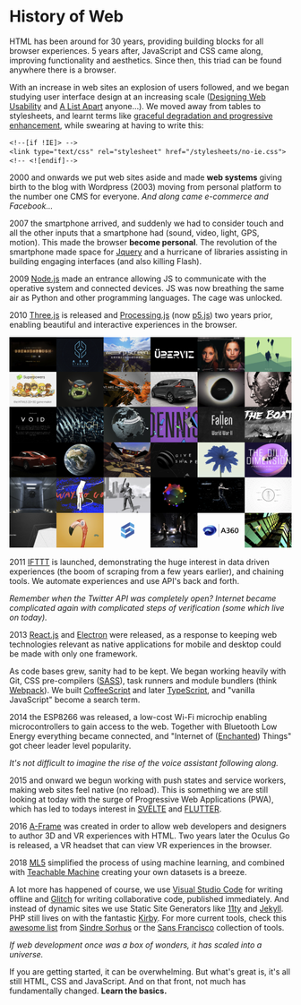 # History of Web

HTML has been around for 30 years, providing building blocks for all browser experiences. 5 years after, JavaScript and CSS came along, improving functionality and aesthetics. Since then, this triad can be found anywhere there is a browser.

With an increase in web sites an explosion of users followed, and we began studying user interface design at an increasing scale \([Designing Web Usability](https://www.nngroup.com/books/designing-web-usability/) and [A List Apart](https://alistapart.com/) anyone…\). We moved away from tables to stylesheets, and learnt terms like [graceful degradation and progressive enhancement](https://www.w3.org/wiki/Graceful_degradation_versus_progressive_enhancement), while swearing at having to write this:

```markup
<!--[if !IE]> -->
<link type="text/css" rel="stylesheet" href="/stylesheets/no-ie.css">
<!-- <![endif]-->
```

2000 and onwards we put web sites aside and made **web systems** giving birth to the blog with Wordpress \(2003\) moving from personal platform to the number one CMS for everyone. _And along came e-commerce and Facebook…_

2007 the smartphone arrived, and suddenly we had to consider touch and all the other inputs that a smartphone had \(sound, video, light, GPS, motion\). This made the browser **become personal**. The revolution of the smartphone made space for [Jquery](https://jquery.org/) and a hurricane of libraries assisting in building engaging interfaces \(and also killing Flash\).

2009 [Node.js](https://nodejs.org/) made an entrance allowing JS to communicate with the operative system and connected devices. JS was now breathing the same air as Python and other programming languages. The cage was unlocked.

2010 [Three.js](https://threejs.org/) is released and [Processing.js](http://processingjs.org/) \(now [p5.js](https://p5js.org/)\) two years prior, enabling beautiful  and interactive experiences in the browser.

![Screenshot from Threejs.org](.gitbook/assets/threejs.png)

2011 [IFTTT](https://ifttt.com/) is launched, demonstrating the huge interest in data driven experiences \(the boom of scraping from a few years earlier\), and chaining tools. We automate experiences and use API's back and forth.

_Remember when the Twitter API was completely open? Internet became complicated again with complicated steps of verification \(some which live on today\)._

2013 [React.js](https://reactjs.org/) and [Electron](https://www.electronjs.org/) were released, as a response to keeping web technologies relevant as native applications for mobile and desktop could be made with only one framework. 

As code bases grew, sanity had to be kept. We began working heavily with Git, CSS pre-compilers \([SASS](https://sass-lang.com/)\), task runners and module bundlers \(think [Webpack](https://webpack.js.org/)\). We built [CoffeeScript](https://coffeescript.org/) and later [TypeScript](https://www.typescriptlang.org/), and "vanilla JavaScript" become a search term.

2014 the ESP8266 was released, a low-cost Wi-Fi microchip enabling microcontrollers to gain access to the web. Together with Bluetooth Low Energy everything became connected, and "Internet of \([Enchanted](http://enchantedobjects.com/)\) Things" got cheer leader level popularity. 

_It's not difficult to imagine the rise of the voice assistant following along._

2015 and onward we begun working with push states and service workers, making web sites feel native \(no reload\). This is something we are still looking at today with the surge of Progressive Web Applications \(PWA\), which has led to todays interest in [SVELTE](https://svelte.dev/) and [FLUTTER](https://flutter.dev/). 

2016 [A-Frame](https://aframe.io/) was created in order to allow web developers and designers to author 3D and VR experiences with HTML. Two years later the Oculus Go is released, a VR headset that can view VR experiences in the browser.

2018 [ML5](https://ml5js.org/) simplified the process of using machine learning, and combined with [Teachable Machine](https://teachablemachine.withgoogle.com/) creating your own datasets is a breeze.

A lot more has happened of course, we use [Visual Studio Code](https://code.visualstudio.com/) for writing offline and [Glitch](http://glitch.com/) for writing collaborative code, published immediately. And instead of dynamic sites we use Static Site Generators like [11ty](https://www.11ty.dev/) and [Jekyll](https://jekyllrb.com/). PHP still lives on with the fantastic [Kirby](https://getkirby.com/). For more current tools, check this [awesome list](https://github.com/sindresorhus/awesome) from [Sindre Sorhus](https://sindresorhus.com/) or the [Sans Francisco](https://www.sansfrancis.co/) collection of tools.

_If web development once was a box of wonders, it has scaled into a universe._ 

If you are getting started, it can be overwhelming. But what's great is, it's all still HTML, CSS and JavaScript. And on that front, not much has fundamentally changed. **Learn the basics.**

